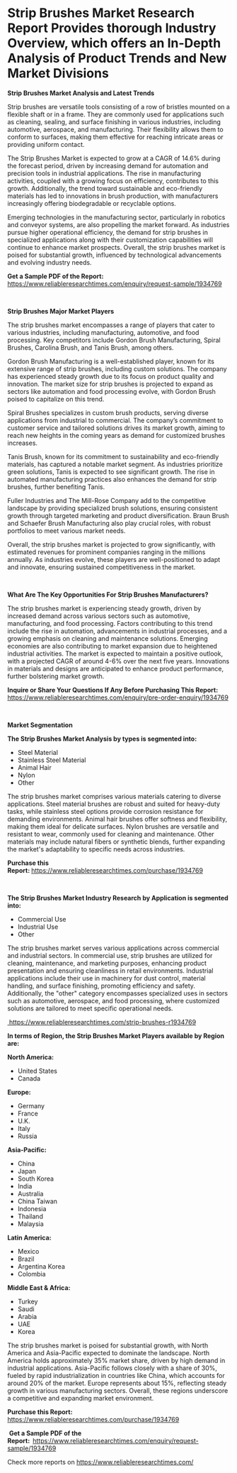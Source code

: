 <p><h1>Strip Brushes Market Research Report Provides thorough Industry Overview, which offers an In-Depth Analysis of Product Trends and New Market Divisions</h1></p><p><strong>Strip Brushes Market Analysis and Latest Trends</strong></p>
<p><p>Strip brushes are versatile tools consisting of a row of bristles mounted on a flexible shaft or in a frame. They are commonly used for applications such as cleaning, sealing, and surface finishing in various industries, including automotive, aerospace, and manufacturing. Their flexibility allows them to conform to surfaces, making them effective for reaching intricate areas or providing uniform contact.</p><p>The Strip Brushes Market is expected to grow at a CAGR of 14.6% during the forecast period, driven by increasing demand for automation and precision tools in industrial applications. The rise in manufacturing activities, coupled with a growing focus on efficiency, contributes to this growth. Additionally, the trend toward sustainable and eco-friendly materials has led to innovations in brush production, with manufacturers increasingly offering biodegradable or recyclable options.</p><p>Emerging technologies in the manufacturing sector, particularly in robotics and conveyor systems, are also propelling the market forward. As industries pursue higher operational efficiency, the demand for strip brushes in specialized applications along with their customization capabilities will continue to enhance market prospects. Overall, the strip brushes market is poised for substantial growth, influenced by technological advancements and evolving industry needs.</p></p>
<p><strong>Get a Sample PDF of the Report:&nbsp;</strong> <a href="https://www.reliableresearchtimes.com/enquiry/request-sample/1934769?utm_campaign=3363&utm_medium=2&utm_source=Github&utm_content=ia&utm_term=09042025&utm_id=strip-brushes">https://www.reliableresearchtimes.com/enquiry/request-sample/1934769</a></p>
<p>&nbsp;</p>
<p><strong>Strip Brushes Major Market Players</strong></p>
<p><p>The strip brushes market encompasses a range of players that cater to various industries, including manufacturing, automotive, and food processing. Key competitors include Gordon Brush Manufacturing, Spiral Brushes, Carolina Brush, and Tanis Brush, among others.</p><p>Gordon Brush Manufacturing is a well-established player, known for its extensive range of strip brushes, including custom solutions. The company has experienced steady growth due to its focus on product quality and innovation. The market size for strip brushes is projected to expand as sectors like automation and food processing evolve, with Gordon Brush poised to capitalize on this trend.</p><p>Spiral Brushes specializes in custom brush products, serving diverse applications from industrial to commercial. The company’s commitment to customer service and tailored solutions drives its market growth, aiming to reach new heights in the coming years as demand for customized brushes increases.</p><p>Tanis Brush, known for its commitment to sustainability and eco-friendly materials, has captured a notable market segment. As industries prioritize green solutions, Tanis is expected to see significant growth. The rise in automated manufacturing practices also enhances the demand for strip brushes, further benefiting Tanis.</p><p>Fuller Industries and The Mill-Rose Company add to the competitive landscape by providing specialized brush solutions, ensuring consistent growth through targeted marketing and product diversification. Braun Brush and Schaefer Brush Manufacturing also play crucial roles, with robust portfolios to meet various market needs.</p><p>Overall, the strip brushes market is projected to grow significantly, with estimated revenues for prominent companies ranging in the millions annually. As industries evolve, these players are well-positioned to adapt and innovate, ensuring sustained competitiveness in the market.</p></p>
<p>&nbsp;</p>
<p><strong>What Are The Key Opportunities For Strip Brushes Manufacturers?</strong></p>
<p><p>The strip brushes market is experiencing steady growth, driven by increased demand across various sectors such as automotive, manufacturing, and food processing. Factors contributing to this trend include the rise in automation, advancements in industrial processes, and a growing emphasis on cleaning and maintenance solutions. Emerging economies are also contributing to market expansion due to heightened industrial activities. The market is expected to maintain a positive outlook, with a projected CAGR of around 4-6% over the next five years. Innovations in materials and designs are anticipated to enhance product performance, further bolstering market growth.</p></p>
<p><strong>Inquire or Share Your Questions If Any Before Purchasing This Report:</strong> <a href="https://www.reliableresearchtimes.com/enquiry/pre-order-enquiry/1934769?utm_campaign=3363&utm_medium=2&utm_source=Github&utm_content=ia&utm_term=09042025&utm_id=strip-brushes">https://www.reliableresearchtimes.com/enquiry/pre-order-enquiry/1934769</a></p>
<p>&nbsp;</p>
<p><strong>Market Segmentation</strong></p>
<p><strong>The Strip Brushes Market Analysis by types is segmented into:</strong></p>
<p><ul><li>Steel Material</li><li>Stainless Steel Material</li><li>Animal Hair</li><li>Nylon</li><li>Other</li></ul></p>
<p><p>The strip brushes market comprises various materials catering to diverse applications. Steel material brushes are robust and suited for heavy-duty tasks, while stainless steel options provide corrosion resistance for demanding environments. Animal hair brushes offer softness and flexibility, making them ideal for delicate surfaces. Nylon brushes are versatile and resistant to wear, commonly used for cleaning and maintenance. Other materials may include natural fibers or synthetic blends, further expanding the market's adaptability to specific needs across industries.</p></p>
<p><strong>Purchase this Report:&nbsp;</strong><a href="https://www.reliableresearchtimes.com/purchase/1934769?utm_campaign=3363&utm_medium=2&utm_source=Github&utm_content=ia&utm_term=09042025&utm_id=strip-brushes">https://www.reliableresearchtimes.com/purchase/1934769</a></p>
<p>&nbsp;</p>
<p><strong>The Strip Brushes Market Industry Research by Application is segmented into:</strong></p>
<p><ul><li>Commercial Use</li><li>Industrial Use</li><li>Other</li></ul></p>
<p><p>The strip brushes market serves various applications across commercial and industrial sectors. In commercial use, strip brushes are utilized for cleaning, maintenance, and marketing purposes, enhancing product presentation and ensuring cleanliness in retail environments. Industrial applications include their use in machinery for dust control, material handling, and surface finishing, promoting efficiency and safety. Additionally, the "other" category encompasses specialized uses in sectors such as automotive, aerospace, and food processing, where customized solutions are tailored to meet specific operational needs.</p></p>
<p><a href="https://www.reliableresearchtimes.com/strip-brushes-r1934769?utm_campaign=3363&utm_medium=2&utm_source=Github&utm_content=ia&utm_term=09042025&utm_id=strip-brushes">&nbsp;https://www.reliableresearchtimes.com/strip-brushes-r1934769</a></p>
<p><strong>In terms of Region, the Strip Brushes Market Players available by Region are:</strong></p>
<p>
    <p> <strong> North America: </strong>
        <ul>
            <li>United States</li>
            <li>Canada</li>
        </ul>
        </p> 
    <p> <strong> Europe: </strong>
        <ul>
            <li>Germany</li>
            <li>France</li>
            <li>U.K.</li>
            <li>Italy</li>
            <li>Russia</li>
        </ul>
        </p> 
    <p> <strong> Asia-Pacific: </strong>
        <ul>
            <li>China</li>
            <li>Japan</li>
            <li>South Korea</li>
            <li>India</li>
            <li>Australia</li>
            <li>China Taiwan</li>
            <li>Indonesia</li>
            <li>Thailand</li>
            <li>Malaysia</li>
        </ul>
        </p> 
    <p> <strong> Latin America: </strong>
        <ul>
            <li>Mexico</li>
            <li>Brazil</li>
            <li>Argentina Korea</li>
            <li>Colombia</li>
        </ul>
        </p> 
    <p> <strong> Middle East & Africa: </strong>
        <ul>
            <li>Turkey</li>
            <li>Saudi</li>
            <li>Arabia</li>
            <li>UAE</li>
            <li>Korea</li>
        </ul>
    </p>
    </p>
<p><p>The strip brushes market is poised for substantial growth, with North America and Asia-Pacific expected to dominate the landscape. North America holds approximately 35% market share, driven by high demand in industrial applications. Asia-Pacific follows closely with a share of 30%, fueled by rapid industrialization in countries like China, which accounts for around 20% of the market. Europe represents about 15%, reflecting steady growth in various manufacturing sectors. Overall, these regions underscore a competitive and expanding market environment.</p></p>
<p><strong>Purchase this Report: </strong><a href="https://www.reliableresearchtimes.com/purchase/1934769?utm_campaign=3363&utm_medium=2&utm_source=Github&utm_content=ia&utm_term=09042025&utm_id=strip-brushes">https://www.reliableresearchtimes.com/purchase/1934769</a></p>
<p>&nbsp;<strong>Get a Sample PDF of the Report:&nbsp;&nbsp;</strong><a href="https://www.reliableresearchtimes.com/enquiry/request-sample/1934769?utm_campaign=3363&utm_medium=2&utm_source=Github&utm_content=ia&utm_term=09042025&utm_id=strip-brushes">https://www.reliableresearchtimes.com/enquiry/request-sample/1934769</a></p>
<p><strong></strong></p>
<p>Check more reports on <a href="https://www.reliableresearchtimes.com/?utm_campaign=3363&utm_medium=2&utm_source=Github&utm_content=ia&utm_term=09042025&utm_id=strip-brushes">https://www.reliableresearchtimes.com/</a></p>